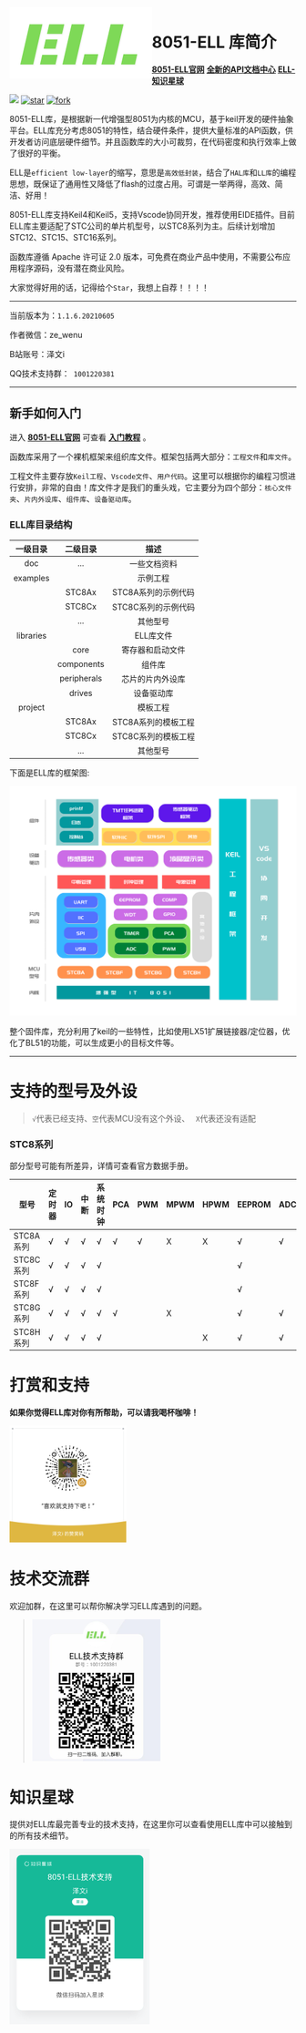 
<img src='doc/image/icon.png' align='left'/>

# 8051-ELL 库简介

<font color=#0CCDD>[<u>**8051-ELL官网**</u>](https://8051-ell-web.vercel.app/#/)</font>  <font color=#0BBEE>[<u>**全新的API文档中心**</u>](https://8051-ell-api.vercel.app/index.html)</font>   <font color=#0BBEE>[<u>**ELL-知识星球**</u>](https://t.zsxq.com/YBEQF6y)</font>  

[![](https://img.shields.io/badge/version-1.1.6-green)](https://github.com/zewen-i/8051-ELL-LIB) <a href='https://gitee.com/zeweni/ELL-8051-LIB/stargazers'><img src='https://gitee.com/zeweni/ELL-8051-LIB/badge/star.svg?theme=white' alt='star'></img></a> <a href='https://gitee.com/zeweni/ELL-8051-LIB/members'><img src='https://gitee.com/zeweni/ELL-8051-LIB/badge/fork.svg?theme=gray' alt='fork'></img></a>

8051-ELL库，是根据新一代增强型8051为内核的MCU，基于keil开发的硬件抽象平台。ELL库充分考虑8051的特性，结合硬件条件，提供大量标准的API函数，供开发者访问底层硬件细节。并且函数库的大小可裁剪，在代码密度和执行效率上做了很好的平衡。

ELL是`efficient low-layer`的缩写，意思是`高效低封装`，结合了`HAL库`和`LL库`的编程思想，既保证了通用性又降低了flash的过度占用。可谓是一举两得，高效、简洁、好用！

8051-ELL库支持Keil4和Keil5，支持Vscode协同开发，推荐使用EIDE插件。目前ELL库主要适配了STC公司的单片机型号，以STC8系列为主。后续计划增加STC12、STC15、STC16系列。


函数库遵循 Apache 许可证 2.0 版本，可免费在商业产品中使用，不需要公布应用程序源码，没有潜在商业风险。


大家觉得好用的话，记得给个`Star`，我想上自荐！！！！


****
当前版本为：`1.1.6.20210605`

作者微信：ze_wenu

B站账号：泽文i

QQ技术支持群：` 1001220381`


****

## 新手如何入门



进入 <font color=#0CCDD>[<u>**8051-ELL官网**</u>](https://8051-ell-web.vercel.app/#/)</font>  可查看 <font color=#0CCDD>[<u>**入门教程**</u>](https://8051-ell-web.vercel.app/#/zh-cn/start/start)</font> 。



函数库采用了一个裸机框架来组织库文件。框架包括两大部分：`工程文件`和`库文件`。

工程文件主要存放`Keil工程`、`Vscode文件`、`用户代码`。这里可以根据你的编程习惯进行安排，非常的自由！库文件才是我们的重头戏，它主要分为四个部分：`核心文件夹`、`片内外设库`、`组件库`、`设备驱动库`。

### ELL库目录结构


| 一级目录  |  二级目录   |        描述         |
| :-------: | :---------: | :-----------------: |
|    doc    |     ...     |    一些文档资料     |
| examples  |             |      示例工程       |
|           |   STC8Ax    | STC8A系列的示例代码 |
|           |   STC8Cx    | STC8C系列的示例代码 |
|           |     ...     |      其他型号       |
| libraries |             |      ELL库文件      |
|           |    core     |  寄存器和启动文件   |
|           | components  |       组件库        |
|           | peripherals |  芯片的片内外设库   |
|           |   drives    |     设备驱动库      |
|  project  |             |      模板工程       |
|           |   STC8Ax    | STC8A系列的模板工程 |
|           |   STC8Cx    | STC8C系列的模板工程 |
|           |     ...     |      其他型号       |



下面是ELL库的框架图:

![img](doc/image/8051-ELL-FrameWork.png)

整个固件库，充分利用了keil的一些特性，比如使用LX51扩展链接器/定位器，优化了BL51的功能，可以生成更小的目标文件等。


****






# 支持的型号及外设

> `√`代表已经支持、`空`代表MCU没有这个外设、 ` X`代表还没有适配



### STC8系列

部分型号可能有所差异，详情可查看官方数据手册。

| 型号      | 定时器 | IO   | 中断 | 系统时钟 | PCA  | PWM  | MPWM | HPWM | EEPROM | ADC  | MDU16 | 比较器 | USB  | LED | RTC | TKEY |
| --------- | ----- | ---- | ---- | -------- | ---- | ---- | ---- | ------ | ---- | ----- | ------ | ---- | ---- | ---- | ---- | ---- |
| STC8A系列 | √      | √    | √    | √       | √    | √    | X    | X   | √      | √    |       | √      |      |      |      |      |
| STC8C系列 | √      | √    | √    | √       |      |      |      |      | √      |      | √     | √      |      |      |      |      |
| STC8F系列 | √      | √    | √    | √       |    |      |      |      | √      |      |       | √      |      |      |      |      |
| STC8G系列 | √      | √    | √    | √       | √    |   | X |      | √      | √    | √     | √      | X | X |      |      |
| STC8H系列 | √      | √    | √    | √       |     |      |  | X | √      | √    | √     | √      | X | X | X | X |



# 打赏和支持


**如果你觉得ELL库对你有所帮助，可以请我喝杯咖啡！**

<img src="doc/image/赞助码.png" style="zoom:20%;" />

# 技术交流群

欢迎加群，在这里可以帮你解决学习ELL库遇到的问题。

 > <img src="doc/image/QQ交流群.png" style="zoom:30%;" />



# 知识星球

提供对ELL库最完善专业的技术支持，在这里你可以查看使用ELL库中可以接触到的所有技术细节。





<img src="doc/image/知识星球.png" style="zoom:30%;" />